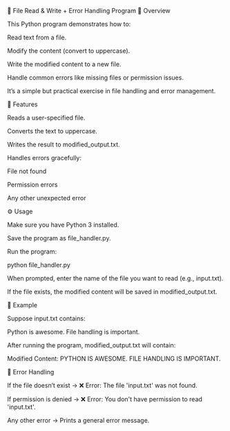 📖 File Read & Write + Error Handling Program
🚀 Overview

This Python program demonstrates how to:

Read text from a file.

Modify the content (convert to uppercase).

Write the modified content to a new file.

Handle common errors like missing files or permission issues.

It’s a simple but practical exercise in file handling and error management.

📝 Features

Reads a user-specified file.

Converts the text to uppercase.

Writes the result to modified_output.txt.

Handles errors gracefully:

File not found

Permission errors

Any other unexpected error

⚙️ Usage

Make sure you have Python 3 installed.

Save the program as file_handler.py.

Run the program:

python file_handler.py


When prompted, enter the name of the file you want to read (e.g., input.txt).

If the file exists, the modified content will be saved in modified_output.txt.

📂 Example

Suppose input.txt contains:

Python is awesome.
File handling is important.


After running the program, modified_output.txt will contain:

Modified Content:
PYTHON IS AWESOME.
FILE HANDLING IS IMPORTANT.

🔐 Error Handling

If the file doesn’t exist → ❌ Error: The file 'input.txt' was not found.

If permission is denied → ❌ Error: You don't have permission to read 'input.txt'.

Any other error → Prints a general error message.
